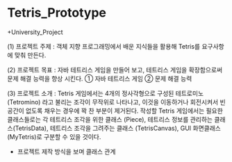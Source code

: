 # Tetris_Prototype

+University_Project

(1) 프로젝트 주제
: 객체 지향 프로그래밍에서 배운 지식들을 활용해 Tetris를 요구사항에 맞춰 만든다.

(2) 프로젝트 목표
: 자바 테트리스 게임을 만들어 보고, 테트리스 게임을 확장함으로써 문제 해결 능력을 향상 시킨다.
① 자바 테트리스 게임
② 문제 해결 능력 

(3) 프로젝트 소개
: Tetris 게임에서는 4개의 정사각형으로 구성된 테트로미노(Tetromino) 라고 불리는 조각이 무작위로 나타나고, 이것을 이동하거나 회전시켜서 빈공간이 없도록 채우는 경우에 꽉 찬 부분이 제거된다. 
작성할 Tetris 게임에서는 필요한 클래스들로는 각 테트리스 조각을 위한 클래스 (Piece), 테트리스 정보를 관리하는 클래스(TetrisData), 테트리스 조각을 그려주는 클래스 (TetrisCanvas), GUI 화면클래스 (MyTetris)로 구분할 수 있을 것이다.

+ 프로젝트 제작 방식을 보며 클래스 관계 
